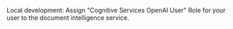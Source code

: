 Local development:
Assign "Cognitive Services OpenAI User" Role for your user to the document intelligence service.